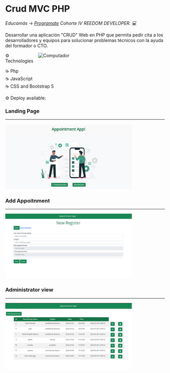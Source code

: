 <h1>Crud MVC PHP</h1>


<p><em> Educamás -> <a href="https://educamas.com.co/">Programate</a> Cohorte IV REEDOM DEVELOPER. 💻 </br>
</em></p>

Desarrollar una aplicación "CRUD" Web en PHP que permita pedir cita a los desarrolladores y equipos para solucionar problemas técnicos con la ayuda del formador o CTO.

<img src="https://raw.githubusercontent.com/MicaelliMedeiros/micaellimedeiros/master/image/computer-illustration.png" min-width="400px" max-width="400px" width="400px" align="right" alt="Computador">


⚙️ Technologies

☕  Php
<br>
☕  JavaScript
<br>
☕  CSS and Bootstrap 5

⚙️ Deploy available:


<h3>Landing Page</h3>
<hr>
<img src="https://github.com/Krosbelt/MVC-CRUD/blob/main/assets/img/1.png" min-width="600px" max-width="600px" width="400px">

<h3>Add Appoitnment</h3>
<hr>
<img src="https://github.com/Krosbelt/MVC-CRUD/blob/main/assets/img/2.png" min-width="400px" max-width="400px" width="400px">

<h3>Administrator view</h3>
<hr>
<img src="https://github.com/Krosbelt/MVC-CRUD/blob/main/assets/img/3.png" min-width="400px" max-width="400px" width="400px">

